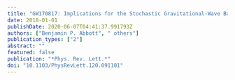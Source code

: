 ```yaml
---
title: "GW170817: Implications for the Stochastic Gravitational-Wave Background from Compact Binary Coalescences"
date: 2018-01-01
publishDate: 2020-06-07T04:41:37.991793Z
authors: ["Benjamin P. Abbott", " others"]
publication_types: ["2"]
abstract: ""
featured: false
publication: "*Phys. Rev. Lett.*"
doi: "10.1103/PhysRevLett.120.091101"
---
```


